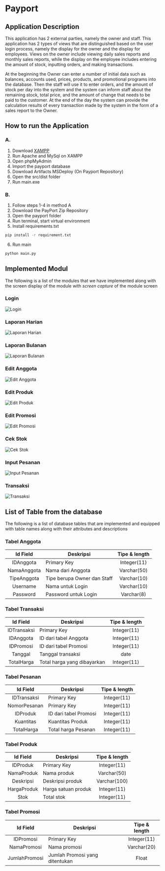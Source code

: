 # Payport

## Application Description
This application has 2 external parties, namely the owner and staff. This application has 2 types of views that are distinguished based on the user login process, namely the display for the owner and the display for employees. Views on the owner include viewing daily sales reports and monthly sales reports, while the display on the employee includes entering the amount of stock, inputting orders, and making transactions.

At the beginning the Owner can enter a number of initial data such as balances, accounts used, prices, products, and promotional programs into the database. Then the staff will use it to enter orders, and the amount of stock per day into the system and the system can inform staff about the remaining stock, total price, and the amount of change that needs to be paid to the customer. At the end of the day the system can provide the calculation results of every transaction made by the system in the form of a sales report to the Owner.

## How to run the Application

### A.
1. Download [XAMPP](https://www.apachefriends.org/download.html)
2. Run Apache and MySql on XAMPP
3. Open phpMyAdmin
4. Import the payport database
5. Download Artifacts MSDeploy (On Payport Repository)
6. Open the src/dist folder
7. Run main.exe

### B.
1. Follow steps 1-4 in method A
2. Download the PayPort Zip Repository
3. Open the payport folder
4. Run terminal, start virtual environment
5. Install requirements.txt
```bash
pip install -r requirement.txt
```
6. Run main
``` python
python main.py
```

## Implemented Modul
The following is a list of the modules that we have implemented along with the screen display of the module with *screen capture* of the module screen

### Login
![Login](./doc/Login.png)

### Laporan Harian
![Laporan Harian](./doc/Laporan-Harian.png)

### Laporan Bulanan
![Laporan Bulanan](./doc/Laporan-Bulanan.png)

### Edit Anggota
![Edit Anggota](./doc/Edit-Anggota.png)

### Edit Produk
![Edit Produk](./doc/Edit-Produk.png)

### Edit Promosi
![Edit Promosi](./doc/Edit-Promosi.png)

### Cek Stok
![Cek Stok](./doc/Cek-Stok.png)

### Input Pesanan
![Input Pesanan](./doc/Input-Pesanan.png)

### Transaksi
![Transaksi](./doc/Transaksi.png)

## List of Table from the database
The following is a list of database tables that are implemented and equipped with table names along with their attributes and descriptions

### Tabel Anggota

|   Id Field  	| Deskripsi                   	| Tipe & length 	|
|:-----------:	|-----------------------------	|:-------------:	|
| IDAnggota   	| Primary Key                 	| Integer(11)   	|
| NamaAnggota 	| Nama dari Anggota           	| Varchar(50)   	|
| TipeAnggota 	| Tipe berupa Owner dan Staff 	| Varchar(10)   	|
| Username    	| Nama untuk Login            	| Varchar(10)   	|
| Password    	| Password untuk Login        	| Varchar(8)    	|

### Tabel Transaksi

|   Id Field  	| Deskripsi                   	| Tipe & length 	|
|:-----------:	|-----------------------------	|:-------------:	|
| IDTransaksi 	| Primary Key                 	| Integer(11)   	|
| IDAnggota   	| ID dari tabel Anggota       	| Integer(11)   	|
| IDPromosi   	| ID dari tabel Promosi       	| Integer(11)   	|
| Tanggal     	| Tanggal transaksi           	| date          	|
| TotalHarga  	| Total harga yang dibayarkan 	| Integer(11)   	|

### Tabel Pesanan

|   Id Field   	| Deskripsi             	| Tipe & length 	|
|:------------:	|-----------------------	|:-------------:	|
| IDTransaksi  	| Primary Key           	| Integer(11)   	|
| NomorPesanan 	| Primary Key           	| Integer(11)   	|
| IDProduk     	| ID dari tabel Promosi 	| Integer(11)   	|
| Kuantitas    	| Kuantitas Produk      	| Integer(11)   	|
| TotalHarga   	| Total harga Pesanan   	| Integer(11)   	|

### Tabel Produk

|   Id Field  	| Deskripsi           	| Tipe & length 	|
|:-----------:	|---------------------	|:-------------:	|
| IDProduk    	| Primary Key         	| Integer(11)   	|
| NamaProduk  	| Nama produk         	| Varchar(50)   	|
| Deskripsi   	| Deskripsi produk    	| Varchar(100)  	|
| HargaProduk 	| Harga satuan produk 	| Integer(11)   	|
| Stok        	| Total stok          	| Integer(11)   	|

### Tabel Promosi

|    Id Field   	| Deskripsi                      	| Tipe & length 	|
|:-------------:	|--------------------------------	|:-------------:	|
| IDPromosi     	| Primary Key                    	| Integer(11)   	|
| NamaPromosi   	| Nama promosi                   	| Varchar(20)   	|
| JumlahPromosi 	| Jumlah Promosi yang ditentukan 	| Float         	|
